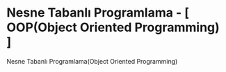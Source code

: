 # Nesne Tabanlı Programlama - [ OOP(Object Oriented Programming) ]
Nesne Tabanlı Programlama(Object Oriented Programming)
